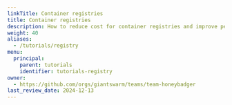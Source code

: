 ```yaml
---
linkTitle: Container registries
title: Container registries
description: How to reduce cost for container registries and improve performance and reliability.
weight: 40
aliases:
  - /tutorials/registry
menu:
  principal:
    parent: tutorials
    identifier: tutorials-registry
owner:
  - https://github.com/orgs/giantswarm/teams/team-honeybadger
last_review_date: 2024-12-13
---
```

